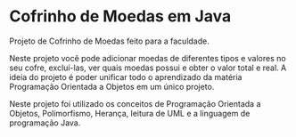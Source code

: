 # Cofrinho de Moedas em Java
Projeto de Cofrinho de Moedas feito para a faculdade.

Neste projeto você pode adicionar moedas de diferentes tipos e valores no seu cofre, excluí-las, ver quais moedas possui e obter o valor total e real.
A ideia do projeto é poder unificar todo o aprendizado da matéria Programação Orientada a Objetos em um único projeto.

Neste projeto foi utilizado os conceitos de Programação Orientada a Objetos, Polimorfismo, Herança, leitura de UML e a linguagem de programação Java.
